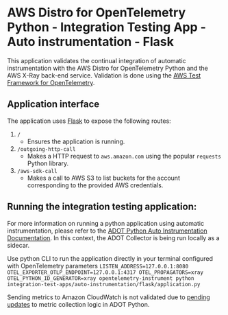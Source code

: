 # AWS Distro for OpenTelemetry Python - Integration Testing App - Auto instrumentation - Flask

This application validates the continual integration of automatic instrumentation with the AWS Distro for OpenTelemetry Python and the AWS X-Ray back-end service. Validation is done using the [AWS Test Framework for OpenTelemetry](https://github.com/aws-observability/aws-otel-test-framework).

## Application interface

The application uses [Flask](https://flask.palletsprojects.com/en/1.1.x/) to expose the following routes:
1. `/`
    - Ensures the application is running.
2. `/outgoing-http-call`
    - Makes a HTTP request to `aws.amazon.com` using the popular `requests` Python library.
3. `/aws-sdk-call`
    - Makes a call to AWS S3 to list buckets for the account corresponding to the provided AWS credentials.

## Running the integration testing application:

For more information on running a python application using automatic instrumentation, please refer to the [ADOT Python Auto Instrumentation Documentation](https://aws-otel.github.io/docs/getting-started/python-sdk/trace-auto-instr). In this context, the ADOT Collector is being run locally as a sidecar.

Use python CLI to run the application directly in your terminal configured with OpenTelemetry parameters `LISTEN_ADDRESS=127.0.0.1:8080 OTEL_EXPORTER_OTLP_ENDPOINT=127.0.0.1:4317 OTEL_PROPAGATORS=xray OTEL_PYTHON_ID_GENERATOR=xray opentelemetry-instrument python integration-test-apps/auto-instrumentation/flask/application.py`

Sending metrics to Amazon CloudWatch is not validated due to [pending updates](https://github.com/open-telemetry/opentelemetry-python/issues/1167) to metric collection logic in ADOT Python.
